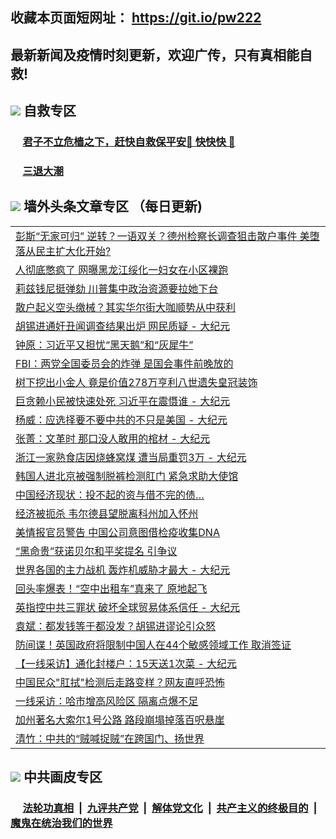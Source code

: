 ## 收藏本页面短网址： https://git.io/pw222
## 最新新闻及疫情时刻更新，欢迎广传，只有真相能自救! 

## <img src="https://img.icons8.com/cute-clipart/2x/circled-right.png">  自救专区

 ### &nbsp;&nbsp;&nbsp;&nbsp; [君子不立危樯之下，赶快自救保平安🍎 快快快 📩](https://github.com/pwgy/td/blob/master/README.md)
 
 ### &nbsp;&nbsp;&nbsp;&nbsp; [三退大潮](https://is.gd/fCPoKo) 
 
## <img src="https://img.icons8.com/cute-clipart/2x/circled-right.png"> 墙外头条文章专区 （每日更新)

<Table>
<tr><td colspan="2" align="left"><a href="https://yiiuzcie.xhuwgs.cyou/?name=c1300918&key=ffcyrsniewzpjwix&from=gy1">彭斯“无家可归” 逆转？一语双关？德州检察长调查狙击散户事件 美堕落从民主扩大化开始?</a></td></tr>
<tr><td colspan="2" align="left"><a href="https://yiiuzcie.xhuwgs.cyou/?name=c1300942&key=ffcyrsniewzpjwix&from=gy1">人彻底憋疯了 网曝黑龙江绥化一妇女在小区裸跑</a></td></tr>
<tr><td colspan="2" align="left"><a href="https://yiiuzcie.xhuwgs.cyou/?name=c1300930&key=ffcyrsniewzpjwix&from=gy1">莉兹钱尼挺弹劾 川普集中政治资源要拉她下台</a></td></tr>
<tr><td colspan="2" align="left"><a href="https://yiiuzcie.xhuwgs.cyou/?name=c1300947&key=ffcyrsniewzpjwix&from=gy1">散户起义空头缴械？其实华尔街大咖顺势从中获利</a></td></tr>
<tr><td colspan="2" align="left"><a href="https://yiiuzcie.xhuwgs.cyou/?name=c1300909&key=ffcyrsniewzpjwix&from=gy1">胡锡进通奸丑闻调查结果出炉 网民质疑 - 大纪元</a></td></tr>
<tr><td colspan="2" align="left"><a href="https://yiiuzcie.xhuwgs.cyou/?name=c1300913&key=ffcyrsniewzpjwix&from=gy1">钟原：习近平又担忧“黑天鹅”和“灰犀牛”</a></td></tr>
<tr><td colspan="2" align="left"><a href="https://yiiuzcie.xhuwgs.cyou/?name=c1300945&key=ffcyrsniewzpjwix&from=gy1">FBI：两党全国委员会的炸弹 是国会事件前晚放的</a></td></tr>
<tr><td colspan="2" align="left"><a href="https://yiiuzcie.xhuwgs.cyou/?name=c1300928&key=ffcyrsniewzpjwix&from=gy1">树下挖出小金人 竟是价值278万亨利八世遗失皇冠装饰</a></td></tr>
<tr><td colspan="2" align="left"><a href="https://yiiuzcie.xhuwgs.cyou/?name=c1300925&key=ffcyrsniewzpjwix&from=gy1">巨贪赖小民被快速处死 习近平在震慑谁 - 大纪元</a></td></tr>
<tr><td colspan="2" align="left"><a href="https://yiiuzcie.xhuwgs.cyou/?name=c1300926&key=ffcyrsniewzpjwix&from=gy1">杨威：应选择要不要中共的不只是美国 - 大纪元</a></td></tr>
<tr><td colspan="2" align="left"><a href="https://yiiuzcie.xhuwgs.cyou/?name=c1300920&key=ffcyrsniewzpjwix&from=gy1">张菁：文革时 那口没人敢用的棺材 - 大纪元</a></td></tr>
<tr><td colspan="2" align="left"><a href="https://yiiuzcie.xhuwgs.cyou/?name=c1300933&key=ffcyrsniewzpjwix&from=gy1">浙江一家熟食店因烧蜂窝煤 遭当局重罚3万 - 大纪元</a></td></tr>
<tr><td colspan="2" align="left"><a href="https://yiiuzcie.xhuwgs.cyou/?name=c1300938&key=ffcyrsniewzpjwix&from=gy1">韩国人进北京被强制脱裤检测肛门 紧急求助大使馆</a></td></tr>
<tr><td colspan="2" align="left"><a href="https://yiiuzcie.xhuwgs.cyou/?name=c1300917&key=ffcyrsniewzpjwix&from=gy1">中国经济现状：投不起的资与借不完的债…</a></td></tr>
<tr><td colspan="2" align="left"><a href="https://yiiuzcie.xhuwgs.cyou/?name=c1300948&key=ffcyrsniewzpjwix&from=gy1">经济被扼杀 韦尔德县望脱离科州加入怀州</a></td></tr>
<tr><td colspan="2" align="left"><a href="https://yiiuzcie.xhuwgs.cyou/?name=c1300936&key=ffcyrsniewzpjwix&from=gy1">美情报官员警告 中国公司意图借检疫收集DNA</a></td></tr>
<tr><td colspan="2" align="left"><a href="https://yiiuzcie.xhuwgs.cyou/?name=c1300943&key=ffcyrsniewzpjwix&from=gy1">“黑命贵”获诺贝尔和平奖提名 引争议</a></td></tr>
<tr><td colspan="2" align="left"><a href="https://yiiuzcie.xhuwgs.cyou/?name=c1300927&key=ffcyrsniewzpjwix&from=gy1">世界各国的主力战机 轰炸机威胁才最大 - 大纪元</a></td></tr>
<tr><td colspan="2" align="left"><a href="https://yiiuzcie.xhuwgs.cyou/?name=c1300956&key=ffcyrsniewzpjwix&from=gy1">回头率爆表！“空中出租车”真来了 原地起飞</a></td></tr>
<tr><td colspan="2" align="left"><a href="https://yiiuzcie.xhuwgs.cyou/?name=c1300911&key=ffcyrsniewzpjwix&from=gy1">英指控中共三罪状 破坏全球贸易体系信任 - 大纪元</a></td></tr>
<tr><td colspan="2" align="left"><a href="https://yiiuzcie.xhuwgs.cyou/?name=c1300915&key=ffcyrsniewzpjwix&from=gy1">袁斌：都发钱等于都没发？胡锡进谬论引众怒</a></td></tr>
<tr><td colspan="2" align="left"><a href="https://yiiuzcie.xhuwgs.cyou/?name=c1300935&key=ffcyrsniewzpjwix&from=gy1">防间谍！英国政府将限制中国人在44个敏感领域工作 取消签证</a></td></tr>
<tr><td colspan="2" align="left"><a href="https://yiiuzcie.xhuwgs.cyou/?name=c1300912&key=ffcyrsniewzpjwix&from=gy1">【一线采访】通化封楼户：15天送1次菜 - 大纪元</a></td></tr>
<tr><td colspan="2" align="left"><a href="https://yiiuzcie.xhuwgs.cyou/?name=c1300940&key=ffcyrsniewzpjwix&from=gy1">中国民众&quot;肛拭&quot;检测后走路变样？网友直呼恐怖</a></td></tr>
<tr><td colspan="2" align="left"><a href="https://yiiuzcie.xhuwgs.cyou/?name=c1300957&key=ffcyrsniewzpjwix&from=gy1">一线采访：哈市增高风险区 隔离点爆不足</a></td></tr>
<tr><td colspan="2" align="left"><a href="https://yiiuzcie.xhuwgs.cyou/?name=c1300944&key=ffcyrsniewzpjwix&from=gy1">加州著名大索尔1号公路 路段崩塌掉落百呎悬崖</a></td></tr>
<tr><td colspan="2" align="left"><a href="https://yiiuzcie.xhuwgs.cyou/?name=c1300916&key=ffcyrsniewzpjwix&from=gy1">清竹：中共的“贼喊捉贼”在跨国门、扬世界</a></td></tr>

 </Table>

## <img src="https://img.icons8.com/cute-clipart/2x/circled-right.png"> 中共画皮专区


 ### &nbsp;&nbsp;&nbsp;&nbsp; [法轮功真相](https://github.com/begood0513/basic/blob/master/README.md) &nbsp;|&nbsp; [九评共产党](https://github.com/begood0513/9ping.md/blob/master/README.md) &nbsp;|&nbsp; [解体党文化](https://github.com/begood0513/jtdwh.md/blob/master/README.md)   &nbsp;|&nbsp; [共产主义的终极目的](https://github.com/begood0513/gczydzjmd.md/blob/master/README.md) &nbsp;|&nbsp; [魔鬼在统治我们的世界](https://github.com/begood0513/gczydzjmd.md/blob/master/README.md) 

